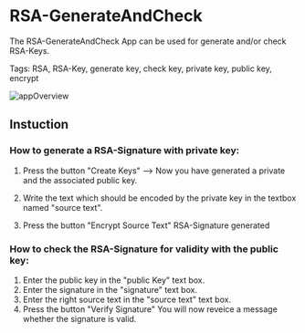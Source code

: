 # RSA-GenerateAndCheck

The RSA-GenerateAndCheck App can be used for generate and/or check RSA-Keys.

Tags: RSA, RSA-Key, generate key, check key, private key, public key, encrypt

![appOverview](https://github.com/elbec/RSA-GenerateAndCheck/blob/master/RSA%20Tool/Documentation/rsa_app.JPG?raw=true)

## Instuction

### How to generate a RSA-Signature with private key:
1. Press the button "Create Keys" --> Now you have generated a private and the associated public key.

2. Write the text which should be encoded by the private key in the textbox named "source text".

3. Press the button "Encrypt Source Text"
RSA-Signature generated



### How to check the RSA-Signature for validity with the public key:

1. Enter the public key in the "public Key" text box.
2. Enter the signature in the "signature" text box.
3. Enter the right source text in the "source text" text box.
4. Press the button "Verify Signature"
You will now reveice a message whether the signature is valid.
